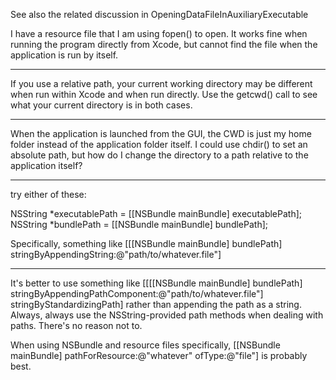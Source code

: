 See also the related discussion in OpeningDataFileInAuxiliaryExecutable

I have a resource file that I am using fopen() to open.
It works fine when running the program directly from  Xcode, but cannot find the file when the application is run by itself.

----

If you use a relative path, your current working directory may be different when run within Xcode and when run directly.  Use the getcwd() call to see what your current directory is in both cases.

----

When the application is launched from the GUI, the CWD is just my home folder instead of the application folder itself. I could use chdir() to set an absolute path, but how do I change the directory to a path relative to the application itself? 

----

try either of these:

    

NSString *executablePath = [[NSBundle mainBundle] executablePath];
NSString *bundlePath = [[NSBundle mainBundle] bundlePath];



Specifically, something like     [[[NSBundle mainBundle] bundlePath] stringByAppendingString:@"path/to/whatever.file"]

----

It's better to use something like     [[[[NSBundle mainBundle] bundlePath] stringByAppendingPathComponent:@"path/to/whatever.file"] stringByStandardizingPath] rather than appending the path as a string. Always, always use the NSString-provided path methods when dealing with paths. There's no reason not to.

When using NSBundle and resource files specifically,     [[NSBundle mainBundle] pathForResource:@"whatever" ofType:@"file"] is probably best.
